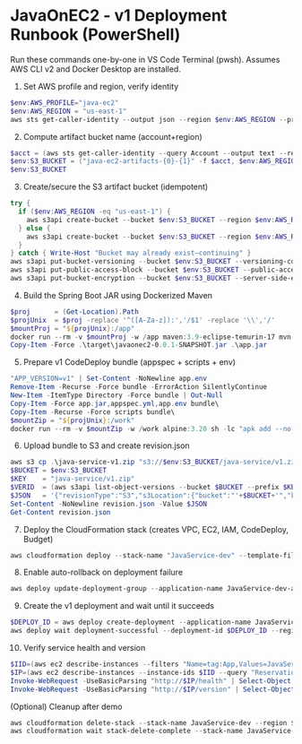 # JavaOnEC2 - v1 Deployment Runbook (PowerShell)

Run these commands one-by-one in VS Code Terminal (pwsh). Assumes AWS CLI v2 and Docker Desktop are installed.

1) Set AWS profile and region, verify identity

```powershell
$env:AWS_PROFILE="java-ec2"
$env:AWS_REGION = "us-east-1"
aws sts get-caller-identity --output json --region $env:AWS_REGION --profile $env:AWS_PROFILE
```

2) Compute artifact bucket name (account+region)

```powershell
$acct = (aws sts get-caller-identity --query Account --output text --region $env:AWS_REGION --profile $env:AWS_PROFILE).Trim()
$env:S3_BUCKET = ("java-ec2-artifacts-{0}-{1}" -f $acct, $env:AWS_REGION).ToLower()
$env:S3_BUCKET
```

3) Create/secure the S3 artifact bucket (idempotent)

```powershell
try {
  if ($env:AWS_REGION -eq "us-east-1") {
    aws s3api create-bucket --bucket $env:S3_BUCKET --region $env:AWS_REGION --profile $env:AWS_PROFILE | Out-Null
  } else {
    aws s3api create-bucket --bucket $env:S3_BUCKET --region $env:AWS_REGION --create-bucket-configuration LocationConstraint=$env:AWS_REGION --profile $env:AWS_PROFILE | Out-Null
  }
} catch { Write-Host "Bucket may already exist—continuing" }
aws s3api put-bucket-versioning --bucket $env:S3_BUCKET --versioning-configuration Status=Enabled --profile $env:AWS_PROFILE
aws s3api put-public-access-block --bucket $env:S3_BUCKET --public-access-block-configuration BlockPublicAcls=true,IgnorePublicAcls=true,BlockPublicPolicy=true,RestrictPublicBuckets=true --profile $env:AWS_PROFILE
aws s3api put-bucket-encryption --bucket $env:S3_BUCKET --server-side-encryption-configuration '{"Rules":[{"ApplyServerSideEncryptionByDefault":{"SSEAlgorithm":"AES256"}}]}' --profile $env:AWS_PROFILE
```

4) Build the Spring Boot JAR using Dockerized Maven

```powershell
$proj      = (Get-Location).Path
$projUnix  = $proj -replace '^([A-Za-z]):','/$1' -replace '\\','/'
$mountProj = "${projUnix}:/app"
docker run --rm -v $mountProj -w /app maven:3.9-eclipse-temurin-17 mvn -q -DskipTests package
Copy-Item -Force .\target\javaonec2-0.0.1-SNAPSHOT.jar .\app.jar
```

5) Prepare v1 CodeDeploy bundle (appspec + scripts + env)

```powershell
"APP_VERSION=v1" | Set-Content -NoNewline app.env
Remove-Item -Recurse -Force bundle -ErrorAction SilentlyContinue
New-Item -ItemType Directory -Force bundle | Out-Null
Copy-Item -Force app.jar,appspec.yml,app.env bundle\
Copy-Item -Recurse -Force scripts bundle\
$mountZip = "${projUnix}:/work"
docker run --rm -v $mountZip -w /work alpine:3.20 sh -lc "apk add --no-cache zip >/dev/null && cd bundle && zip -qr ../java-service-v1.zip ."
```

6) Upload bundle to S3 and create revision.json

```powershell
aws s3 cp .\java-service-v1.zip "s3://$env:S3_BUCKET/java-service/v1.zip" --region $env:AWS_REGION --profile $env:AWS_PROFILE
$BUCKET = $env:S3_BUCKET
$KEY    = "java-service/v1.zip"
$VERID  = (aws s3api list-object-versions --bucket $BUCKET --prefix $KEY --query "Versions[?Key=='$KEY']|[0].VersionId" --output text --region $env:AWS_REGION --profile $env:AWS_PROFILE).Trim()
$JSON   = '{"revisionType":"S3","s3Location":{"bucket":"'+$BUCKET+'","key":"'+$KEY+'","bundleType":"zip","version":"'+$VERID+'"}}'
Set-Content -NoNewline revision.json -Value $JSON
Get-Content revision.json
```

7) Deploy the CloudFormation stack (creates VPC, EC2, IAM, CodeDeploy, Budget)

```powershell
aws cloudformation deploy --stack-name "JavaService-dev" --template-file infra.yaml --capabilities CAPABILITY_NAMED_IAM --parameter-overrides ProjectName=JavaService Environment=dev ArtifactBucketName=$env:S3_BUCKET AppPort=80 InstanceType=t2.micro BudgetAmount=5 --region $env:AWS_REGION --profile $env:AWS_PROFILE
```

8) Enable auto-rollback on deployment failure

```powershell
aws deploy update-deployment-group --application-name JavaService-dev-app --current-deployment-group-name JavaService-dev-dg --auto-rollback-configuration enabled=true,events=DEPLOYMENT_FAILURE --region $env:AWS_REGION --profile $env:AWS_PROFILE
```

9) Create the v1 deployment and wait until it succeeds

```powershell
$DEPLOY_ID = aws deploy create-deployment --application-name JavaService-dev-app --deployment-group-name JavaService-dev-dg --revision file://revision.json --region $env:AWS_REGION --profile $env:AWS_PROFILE --query deploymentId --output text
aws deploy wait deployment-successful --deployment-id $DEPLOY_ID --region $env:AWS_REGION --profile $env:AWS_PROFILE
```

10) Verify service health and version

```powershell
$IID=(aws ec2 describe-instances --filters "Name=tag:App,Values=JavaService" "Name=instance-state-name,Values=running" --query "Reservations[0].Instances[0].InstanceId" --output text --region $env:AWS_REGION --profile $env:AWS_PROFILE).Trim()
$IP=(aws ec2 describe-instances --instance-ids $IID --query "Reservations[0].Instances[0].PublicIpAddress" --output text --region $env:AWS_REGION --profile $env:AWS_PROFILE).Trim()
Invoke-WebRequest -UseBasicParsing "http://$IP/health" | Select-Object StatusCode
Invoke-WebRequest -UseBasicParsing "http://$IP/version" | Select-Object StatusCode,Content
```

(Optional) Cleanup after demo

```powershell
aws cloudformation delete-stack --stack-name JavaService-dev --region $env:AWS_REGION --profile $env:AWS_PROFILE
aws cloudformation wait stack-delete-complete --stack-name JavaService-dev --region $env:AWS_REGION --profile $env:AWS_PROFILE
```
